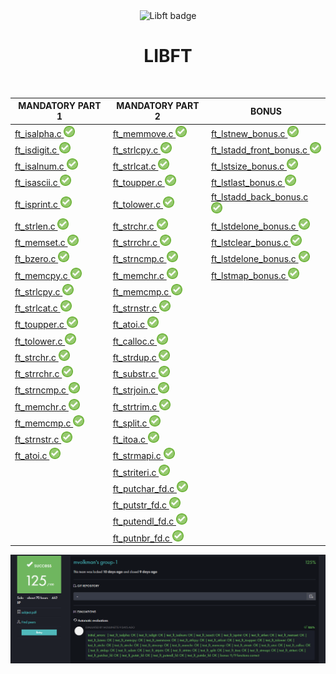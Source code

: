 <div align="center">
  <img src="https://raw.githubusercontent.com/maksim-volkmann/42-project-badges/main/badges/libftm.png" width="100" alt="Libft badge" />
  <h1>LIBFT</h1>
</div>

<br>

<table>
  <thead>
    <tr>
      <th><strong>MANDATORY PART 1</strong></th>
      <th><strong>MANDATORY PART 2</strong></th>
      <th><strong>BONUS</strong></th>
    </tr>
  </thead>
  <tbody>
    <tr>
      <td><a href="ft_isalpha.c">ft_isalpha.c <img src="/img/done.png" width="18" alt="done"></a></td>
      <td><a href="ft_memmove.c">ft_memmove.c <img src="/img/done.png" width="18" alt="done"></a></td>
      <td><a href="ft_lstnew_bonus.c">ft_lstnew_bonus.c <img src="/img/done.png" width="18" alt="done"></a></td>
    </tr>
    <tr>
      <td><a href="ft_isdigit.c">ft_isdigit.c <img src="/img/done.png" width="18" alt="done"></a></td>
      <td><a href="ft_strlcpy.c">ft_strlcpy.c <img src="/img/done.png" width="18" alt="done"></a></td>
      <td><a href="ft_lstadd_front_bonus.c">ft_lstadd_front_bonus.c <img src="/img/done.png" width="18" alt="done"></a></td>
    </tr>
    <tr>
      <td><a href="ft_isalnum.c">ft_isalnum.c <img src="/img/done.png" width="18" alt="done"></a></td>
      <td><a href="ft_strlcat.c">ft_strlcat.c <img src="/img/done.png" width="18" alt="done"></a></td>
      <td><a href="ft_lstsize_bonus.c">ft_lstsize_bonus.c <img src="/img/done.png" width="18" alt="done"></a></td>
    </tr>
    <tr>
      <td><a href="ft_isascii.c">ft_isascii.c <img src="/img/done.png" width="18" alt="done"></a></td>
      <td><a href="ft_toupper.c">ft_toupper.c <img src="/img/done.png" width="18" alt="done"></a></td>
      <td><a href="ft_lstlast_bonus.c">ft_lstlast_bonus.c <img src="/img/done.png" width="18" alt="done"></a></td>
    </tr>
    <tr>
      <td><a href="ft_isprint.c">ft_isprint.c <img src="/img/done.png" width="18" alt="done"></a></td>
      <td><a href="ft_tolower.c">ft_tolower.c <img src="/img/done.png" width="18" alt="done"></a></td>
      <td><a href="ft_lstadd_back_bonus.c">ft_lstadd_back_bonus.c <img src="/img/done.png" width="18" alt="done"></a></td>
    </tr>
    <tr>
      <td><a href="ft_strlen.c">ft_strlen.c <img src="/img/done.png" width="18" alt="done"></a></td>
      <td><a href="ft_strchr.c">ft_strchr.c <img src="/img/done.png" width="18" alt="done"></a></td>
      <td><a href="ft_lstdelone_bonus.c">ft_lstdelone_bonus.c <img src="/img/done.png" width="18" alt="done"></a></td>
    </tr>
    <tr>
      <td><a href="ft_memset.c">ft_memset.c <img src="/img/done.png" width="18" alt="done"></a></td>
      <td><a href="ft_strrchr.c">ft_strrchr.c <img src="/img/done.png" width="18" alt="done"></a></td>
      <td><a href="ft_lstclear_bonus.c">ft_lstclear_bonus.c <img src="/img/done.png" width="18" alt="done"></a></td>
    </tr>
    <tr>
      <td><a href="ft_bzero.c">ft_bzero.c <img src="/img/done.png" width="18" alt="done"></a></td>
      <td><a href="ft_strncmp.c">ft_strncmp.c <img src="/img/done.png" width="18" alt="done"></a></td>
      <td><a href="ft_lstdelone_bonus.c">ft_lstdelone_bonus.c <img src="/img/done.png" width="18" alt="done"></a></td>
    </tr>
    <tr>
      <td><a href="ft_memcpy.c">ft_memcpy.c <img src="/img/done.png" width="18" alt="done"></a></td>
      <td><a href="ft_memchr.c">ft_memchr.c <img src="/img/done.png" width="18" alt="done"></a></td>
      <td><a href="ft_lstmap_bonus.c">ft_lstmap_bonus.c <img src="/img/done.png" width="18" alt="done"></a></td>
    </tr>
    <tr>
      <td><a href="ft_strlcpy.c">ft_strlcpy.c <img src="/img/done.png" width="18" alt="done"></a></td>
      <td><a href="ft_memcmp.c">ft_memcmp.c <img src="/img/done.png" width="18" alt="done"></a></td>
      <td></td>
    </tr>
    <tr>
      <td><a href="ft_strlcat.c">ft_strlcat.c <img src="/img/done.png" width="18" alt="done"></a></td>
      <td><a href="ft_strnstr.c">ft_strnstr.c <img src="/img/done.png" width="18" alt="done"></a></td>
      <td></td>
    </tr>
    <tr>
      <td><a href="ft_toupper.c">ft_toupper.c <img src="/img/done.png" width="18" alt="done"></a></td>
      <td><a href="ft_atoi.c">ft_atoi.c <img src="/img/done.png" width="18" alt="done"></a></td>
      <td></td>
    </tr>
    <tr>
      <td><a href="ft_tolower.c">ft_tolower.c <img src="/img/done.png" width="18" alt="done"></a></td>
      <td><a href="ft_calloc.c">ft_calloc.c <img src="/img/done.png" width="18" alt="done"></a></td>
      <td></td>
    </tr>
    <tr>
      <td><a href="ft_strchr.c">ft_strchr.c <img src="/img/done.png" width="18" alt="done"></a></td>
      <td><a href="ft_strdup.c">ft_strdup.c <img src="/img/done.png" width="18" alt="done"></a></td>
      <td></td>
    </tr>
    <tr>
      <td><a href="ft_strrchr.c">ft_strrchr.c <img src="/img/done.png" width="18" alt="done"></a></td>
      <td><a href="ft_substr.c">ft_substr.c <img src="/img/done.png" width="18" alt="done"></a></td>
      <td></td>
    </tr>
    <tr>
      <td><a href="ft_strncmp.c">ft_strncmp.c <img src="/img/done.png" width="18" alt="done"></a></td>
      <td><a href="ft_strjoin.c">ft_strjoin.c <img src="/img/done.png" width="18" alt="done"></a></td>
      <td></td>
    </tr>
    <tr>
      <td><a href="ft_memchr.c">ft_memchr.c <img src="/img/done.png" width="18" alt="done"></a></td>
      <td><a href="ft_strtrim.c">ft_strtrim.c <img src="/img/done.png" width="18" alt="done"></a></td>
      <td></td>
    </tr>
    <tr>
      <td><a href="ft_memcmp.c">ft_memcmp.c <img src="/img/done.png" width="18" alt="done"></a></td>
      <td><a href="ft_split.c">ft_split.c <img src="/img/done.png" width="18" alt="done"></a></td>
      <td></td>
    </tr>
    <tr>
      <td><a href="ft_strnstr.c">ft_strnstr.c <img src="/img/done.png" width="18" alt="done"></a></td>
      <td><a href="ft_itoa.c">ft_itoa.c <img src="/img/done.png" width="18" alt="done"></a></td>
      <td></td>
    </tr>
    <tr>
      <td><a href="ft_atoi.c">ft_atoi.c <img src="/img/done.png" width="18" alt="done"></a></td>
      <td><a href="ft_strmapi.c">ft_strmapi.c <img src="/img/done.png" width="18" alt="done"></a></td>
      <td></td>
    </tr>
    <tr>
      <td></td>
      <td><a href="ft_striteri.c">ft_striteri.c <img src="/img/done.png" width="18" alt="done"></a></td>
      <td></td>
    </tr>
    <tr>
      <td></td>
      <td><a href="ft_putchar_fd.c">ft_putchar_fd.c <img src="/img/done.png" width="18" alt="done"></a></td>
      <td></td>
    </tr>
    <tr>
      <td></td>
      <td><a href="ft_putstr_fd.c">ft_putstr_fd.c <img src="/img/done.png" width="18" alt="done"></a></td>
      <td></td>
    </tr>
    <tr>
      <td></td>
      <td><a href="ft_putendl_fd.c">ft_putendl_fd.c <img src="/img/done.png" width="18" alt="done"></a></td>
      <td></td>
    </tr>
    <tr>
      <td></td>
      <td><a href="ft_putnbr_fd.c">ft_putnbr_fd.c <img src="/img/done.png" width="18" alt="done"></a></td>
      <td></td>
    </tr>
  </tbody>
</table>

<p align="center">
  <img src="/img/score.png" alt="score"/>
</p>
